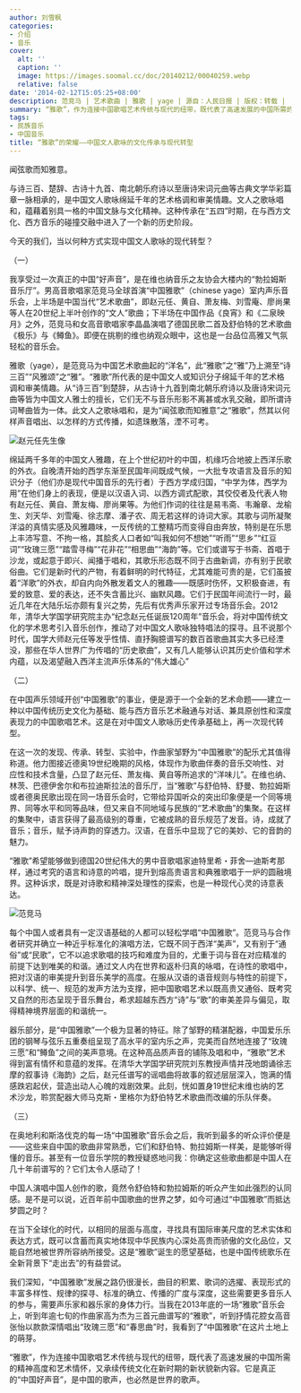 ```yaml
---
author: 刘雪枫
categories:
- 介绍
- 音乐
cover:
  alt: ''
  caption: ''
  image: https://images.soomal.cc/doc/20140212/00040259.webp
  relative: false
date: '2014-02-12T15:05:25+08:00'
description: 范竞马 | 艺术歌曲 | 雅歌 | yage | 源自：人民日报 | 版权：转载 |  平均/总评分：09.50/38
summary: “雅歌”，作为连接中国歌唱艺术传统与现代的纽带，既代表了高速发展的中国所需的精神高度和艺术情怀，又承续传统文化在新时期的新状貌新内容。它是真正的“中国好声音”，是中国的歌声，也必然是世界的歌声……
tags:
- 民族音乐
- 中国音乐
title: “雅歌”的荣耀――中国文人歌咏的文化传承与现代转型
---
```


闻弦歌而知雅意。

与诗三百、楚辞、古诗十九首、南北朝乐府诗以至唐诗宋词元曲等古典文学华彩篇章一脉相承的，是中国文人歌咏绵延千年的艺术格调和审美情趣。文人之歌咏唱和，蕴藉着别具一格的中国文脉与文化精神。这种传承在“五四”时期，在与西方文化、西方音乐的碰撞交融中进入了一个新的历史阶段。

今天的我们，当以何种方式实现中国文人歌咏的现代转型？

（一）

我享受过一次真正的中国“好声音”，是在维也纳音乐之友协会大楼内的“勃拉姆斯音乐厅”。男高音歌唱家范竞马全球首演“中国雅歌”（chinese yage）室内声乐音乐会，上半场是中国当代“艺术歌曲”，即赵元任、黄自、萧友梅、刘雪庵、廖尚果等人在20世纪上半叶创作的“文人”歌曲；下半场在中国作品《良宵》和《二泉映月》之外，范竞马和女高音歌唱家李晶晶演唱了德国民歌二首及舒伯特的艺术歌曲《极乐》与《鳟鱼》。即便在挑剔的维也纳观众眼中，这也是一台品位高雅又气氛轻松的音乐会。

雅歌（yage），是范竞马为中国艺术歌曲起的“洋名”，此“雅歌”之“雅”乃上溯至“诗三百”“风雅颂”之“雅”。“雅歌”所代表的是中国文人或知识分子绵延千年的艺术格调和审美情趣。从“诗三百”到楚辞，从古诗十九首到南北朝乐府诗以及唐诗宋词元曲等皆为中国文人雅士的擅长，它们无不与音乐形影不离甚或水乳交融，即所谓诗词琴曲皆为一体。此文人之歌咏唱和，是为“闻弦歌而知雅意”之“雅歌”，然其以何样声音唱出、以怎样的方式传播，如遗珠散落，湮不可考。

![赵元任先生像](https://images.soomal.cc/doc/20111010/00013980_01.webp)





绵延两千多年的中国文人雅趣，在上个世纪初叶的中国，机缘巧合地披上西洋乐歌的外衣。自晚清开始的西学东渐至民国年间既成气候，一大批专攻语言及音乐的知识分子（他们亦是现代中国音乐的先行者）于西方学成归国，“中学为体，西学为用”在他们身上的表现，便是以汉语入词、以西方调式配歌，其佼佼者及代表人物有赵元任、黄自、萧友梅、廖尚果等。为他们作词的往往是易韦斋、韦瀚章、龙榆生、刘天华、刘雪庵、徐志摩、潘孑农、周无若这样的诗词大家。其歌与词所凝聚洋溢的真情实感及风雅趣味，一反传统的工整精巧而变得自由奔放，特别是在乐思上丰沛写意、不拘一格，其脍炙人口者如“叫我如何不想她”“听雨”“思乡”“红豆词”“玫瑰三愿”“踏雪寻梅”“花非花”“相思曲”“海韵”等。它们或谱写于书斋、首唱于沙龙，或起意于即兴、闻播于唱和，其歌乐形态既不同于古曲新调，亦有别于民歌俗曲。它们是新时代的产物，有着鲜明的时代特征，尤其难能可贵的是，它们虽披着“洋歌”的外衣，却自内向外散发着文人的雅趣――既感时伤怀，又积极奋进，有爱的致意、爱的表达，还不失含蓄比兴、幽默风趣。它们于民国年间流行一时，最近几年在大陆乐坛亦颇有复兴之势，先后有优秀声乐家开过专场音乐会。2012年，清华大学国学研究院主办“纪念赵元任诞辰120周年”音乐会，将对中国传统文化的学术思考引入音乐创作，推动了对中国文人歌咏独特唱法的探寻。且不说那个时代，国学大师赵元任等发乎性情、直抒胸臆谱写的数百首歌曲其实大多已经湮没，那些在华人世界广为传唱的“历史歌曲”，又有几人能够认识其历史价值和学术内蕴，以及渴望融入西洋主流声乐体系的“伟大雄心”

（二）

在中国声乐领域开创“中国雅歌”的事业，便是源于一个全新的艺术命题――建立一种以中国传统历史文化为基础、能与西方音乐艺术融通与对话、兼具原创性和深度表现力的中国歌唱艺术。这是在对中国文人歌咏历史传承基础上，再一次现代转型。

在这一次的发现、传承、转型、实验中，作曲家邹野为“中国雅歌”的配乐尤其值得称道。他力图接近德奥19世纪晚期的风格，体现作为歌曲伴奏的音乐交响性、对应性和技术含量，凸显了赵元任、萧友梅、黄自等所追求的“洋味儿”。在维也纳、林茨、巴德伊舍尔和布拉迪斯拉法的音乐厅，当“雅歌”与舒伯特、舒曼、勃拉姆斯或者德奥民歌出现在同一场音乐会时，它带给异国听众的突出印象便是一个同等境界、同等水平和同等品味，但又来自不同地域与民族的“艺术歌曲”的集聚。在这样的集聚中，语言获得了最高级别的尊重，它被成熟的音乐规范了发音。诗，成就了音乐；音乐，赋予诗声韵的穿透力。汉语，在音乐中显现了它的美妙、它的音韵的魅力。

“雅歌”希望能够做到德国20世纪伟大的男中音歌唱家迪特里希・菲舍―迪斯考那样，通过考究的语言和诗意的吟唱，提升到熔高贵语言和典雅歌唱于一炉的圆融境界。这种诉求，既是对诗歌和精神深处理性的探索，也是一种现代心灵的诗意表达。

![范竞马](https://images.soomal.cc/doc/20140212/00040259_01.webp)





每个中国人或者具有一定汉语基础的人都可以轻松学唱“中国雅歌”。范竞马与合作者研究并确立一种近乎标准化的演唱方法，它既不同于西洋“美声”，又有别于“通俗”或“民歌”，它不以追求歌唱的技巧和难度为目的，尤重于词与音在对应精准的前提下达到唯美的和谐。通过文人内在世界和返朴归真的咏唱，在诗性的歌唱中，把对汉语的审美提升到音乐美学的高度。在服从汉语的语音规则与特性的前提下，以科学、统一、规范的发声方法为支撑，把中国歌唱艺术以既高贵又通俗、既考究又自然的形态呈现于音乐舞台，希求超越东西方“诗”与“歌”的审美差异与偏见，取得精神境界层面的和谐统一。

器乐部分，是“中国雅歌”一个极为显著的特征。除了邹野的精湛配器，中国爱乐乐团的钢琴与弦乐五重奏组呈现了高水平的室内乐之声，完美而自然地连接了“玫瑰三愿”和“鳟鱼”之间的美声意境。在这种高品质声音的铺陈及唱和中，“雅歌”艺术得到富有情怀和意蕴的发挥。在清华大学国学研究院刘东教授声情并茂地朗诵徐志摩的叙事诗《海韵》之后，赵元任谱写的谣唱曲将故事的叙述层层深入，饱满的情感跌宕起伏，营造出动人心魄的戏剧效果。此刻，恍如置身19世纪末维也纳的艺术沙龙，聆赏配器大师马克斯・里格尔为舒伯特艺术歌曲而改编的乐队伴奏。

（三）

在奥地利和斯洛伐克的每一场“中国雅歌”音乐会之后，我听到最多的听众评价便是――这些来自中国的歌曲非常熟悉，它们和舒伯特、勃拉姆斯一样美，是能够听得懂的音乐。甚至有一位音乐学院的教授疑惑地问我：你确定这些歌曲都是中国人在几十年前谱写的？它们太令人感动了！

中国人演唱中国人创作的歌，竟然令舒伯特和勃拉姆斯的听众产生如此强烈的认同感。是不是可以说，近百年前中国歌曲的世界之梦，如今可通过“中国雅歌”而抵达梦圆之时？

在当下全球化的时代，以相同的层面与高度，寻找具有国际审美尺度的艺术实体和表达方式，既可以含蓄而真实地体现中华民族内心深处高贵而骄傲的文化品位，又能自然地被世界所容纳所接受。这是“雅歌”诞生的愿望基础，也是中国传统歌乐在全新背景下“走出去”的有益尝试。

我们深知，“中国雅歌”发展之路仍很漫长，曲目的积累、歌词的选擢、表现形式的丰富多样性、规律的探寻、标准的确立、传播的广度与深度，这些需要更多音乐人的参与，需要声乐家和器乐家的身体力行。当我在2013年底的一场“雅歌”音乐会上，听到年逾七旬的作曲家高为杰为三首元曲谱写的“雅歌”，听到抒情花腔女高音张怡以款款深情唱出“玫瑰三愿”和“春思曲”时，我看到了“中国雅歌”在这片土地上的萌芽。

“雅歌”，作为连接中国歌唱艺术传统与现代的纽带，既代表了高速发展的中国所需的精神高度和艺术情怀，又承续传统文化在新时期的新状貌新内容。它是真正的“中国好声音”，是中国的歌声，也必然是世界的歌声。